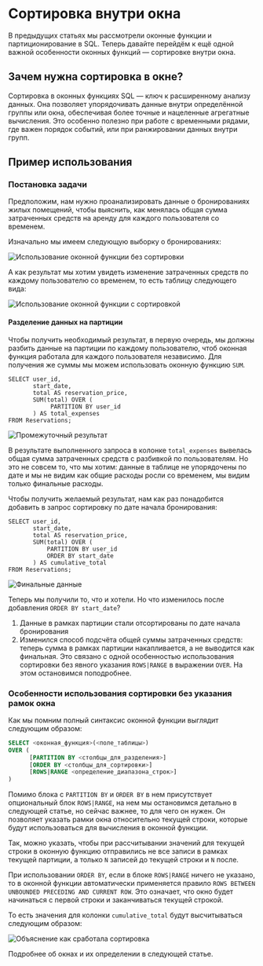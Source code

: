 # Сортировка внутри окна

В предыдущих статьях мы рассмотрели оконные функции и партиционирование в SQL.
Теперь давайте перейдём к ещё одной важной особенности оконных функций — сортировке внутри окна.

## Зачем нужна сортировка в окне?

Сортировка в оконных функциях SQL — ключ к расширенному анализу данных.
Она позволяет упорядочивать данные внутри определённой группы или окна,
обеспечивая более точные и нацеленные агрегатные вычисления.
Это особенно полезно при работе с временными рядами, где важен порядок событий, или при ранжировании данных внутри групп.

## Пример использования

### Постановка задачи

Предположим, нам нужно проанализировать данные о бронированиях жилых помещений,
чтобы выяснить, как менялась общая сумма затраченных средств на аренду для каждого пользователя со временем.

Изначально мы имеем следующую выборку о бронированиях:

![Использование оконной функции без сортировки](https://sql-academy.org/static/guidePage/sorting-in-windows-functions/initial-data.png "Использование оконной функции без сортировки")

А как результат мы хотим увидеть изменение затраченных средств по каждому пользователю со временем, то есть
таблицу следующего вида:

![Использование оконной функции с сортировкой](https://sql-academy.org/static/guidePage/sorting-in-windows-functions/final-result.png "Использование оконной функции с сортировкой")

#### Разделение данных на партиции

Чтобы получить необходимый результат, в первую очередь, мы должны разбить данные на партиции по каждому
пользователю, чтоб оконная функция работала для каждого пользователя независимо.
Для получения же суммы мы можем использовать оконную функцию `SUM`.

```sql-Airbnb-executable
SELECT user_id,
       start_date,
       total AS reservation_price,
       SUM(total) OVER (
            PARTITION BY user_id
       ) AS total_expenses
FROM Reservations;
```

![Промежуточный результат](https://sql-academy.org/static/guidePage/sorting-in-windows-functions/result-1.png "Промежуточный результат")

В результате выполненного запроса в колонке `total_expenses` вывелась общая сумма затраченных средств с
разбивкой по пользователям. Но это не совсем то, что мы хотим: данные в таблице не упорядочены по дате и
мы не видим как общие расходы росли со временем, мы видим только финальные расходы.

Чтобы получить желаемый результат, нам как раз понадобится добавить в запрос сортировку по дате начала бронирования:

```sql-Airbnb-executable
SELECT user_id,
       start_date,
       total AS reservation_price,
       SUM(total) OVER (
           PARTITION BY user_id
           ORDER BY start_date
       ) AS cumulative_total
FROM Reservations;
```

![Финальные данные](https://sql-academy.org/static/guidePage/sorting-in-windows-functions/final-result.png "Финальные данные")

Теперь мы получили то, что и хотели. Но что изменилось после добавления `ORDER BY start_date`?

1. Данные в рамках партиции стали отсортированы по дате начала бронирования
2. Изменился способ подсчёта общей суммы затраченных средств: теперь сумма в рамках партиции накапливается,
   а не выводится как финальная. Это связано с одной особенностью использования сортировки без явного указания `ROWS|RANGE`
   в выражении `OVER`. На этом остановимся поподробнее.

### Особенности использования сортировки без указания рамок окна

Как мы помним полный синтаксис оконной функции выглядит следующим образом:

```sql
SELECT <оконная_функция>(<поле_таблицы>)
OVER (
      [PARTITION BY <столбцы_для_разделения>]
      [ORDER BY <столбцы_для_сортировки>]
      [ROWS|RANGE <определение_диапазона_строк>]
)
```

Помимо блока с `PARTITION BY` и `ORDER BY` в нем присутствует опциональный блок `ROWS|RANGE`, на нем
мы остановимся детально в следующей статье, но сейчас важнее, то для чего он нужен. Он позволяет указать рамки окна относительно текущей строки,
которые будут использоваться для вычисления в оконной функции.

Так, можно указать, чтобы при рассчитывании значений
для текущей строки в оконную функцию отправились не все записи в рамках текущей партиции,
а только `N` записей до текущей строки и `N` после.

При использовании `ORDER BY`, если в блоке `ROWS|RANGE` ничего не указано, то в оконной функции
автоматически применяется правило `ROWS BETWEEN UNBOUNDED PRECEDING AND CURRENT ROW`.
Это означает, что окно будет начинаться с первой строки и
заканчиваться текущей строкой.

То есть значения для колонки `cumulative_total` будут высчитываться следующим образом:

![Объяснение как сработала сортировка](https://sql-academy.org/static/guidePage/sorting-in-windows-functions/explanation.png "Объяснение как сработала сортировка")

Подробнее об окнах и их определении в следующей статье.
